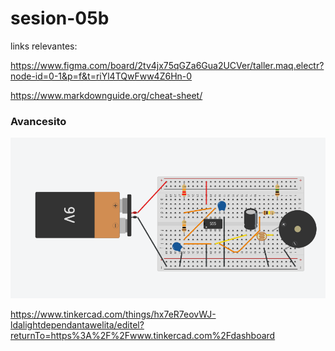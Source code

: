 # sesion-05b

links relevantes:

<https://www.figma.com/board/2tv4jx75qGZa6Gua2UCVer/taller.maq.electr?node-id=0-1&p=f&t=riYl4TQwFww4Z6Hn-0>

<https://www.markdownguide.org/cheat-sheet/>

### Avancesito

![circuito hecho en tinkercad](tme-05b-tinker.png) 

<https://www.tinkercad.com/things/hx7eR7eovWJ-ldalightdependantawelita/editel?returnTo=https%3A%2F%2Fwww.tinkercad.com%2Fdashboard>

[](https://github.com/clifford1one/dis8644-2025-1/blob/main/08-clifford1one/sesion-05b/tme-05b-lda-v1.mp4)


